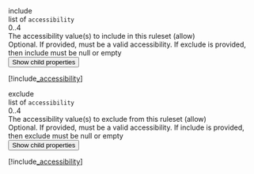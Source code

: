 <div class="property">
    <div class="name">include</div>
    <div class="type">list of <code>accessibility</code></div>
    <div class="occurs">0..4</div>
    <div class="description">The accessibility value(s) to include in this ruleset (allow)</div>
    <div class="validation">Optional. If provided, must be a valid accessibility. If exclude is provided, then include must be null or empty</div>
    <div class="dropdown"> 
        <button onclick="dropFunction(this)">Show child properties</button>
        <div class="dropdown-content">

[!include[_accessibility](_accessibility.md)]
</div>
    </div>    
</div>
<div class="property">
    <div class="name">exclude</div>
    <div class="type">list of <code>accessibility</code></div>
    <div class="occurs">0..4</div>
    <div class="description">The accessibility value(s) to exclude from this ruleset (allow)</div>
    <div class="validation">Optional. If provided, must be a valid accessibility. If include is provided, then exclude must be null or empty</div>
    <div class="dropdown"> 
        <button onclick="dropFunction(this)">Show child properties</button>
        <div class="dropdown-content">

[!include[_accessibility](_accessibility.md)]
</div>
    </div>    
</div>